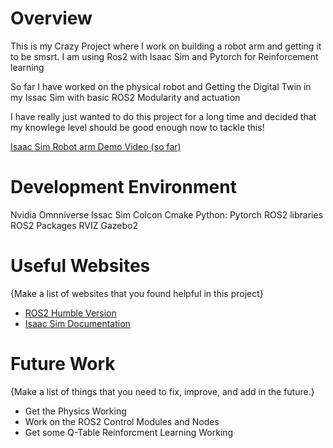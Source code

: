 # Overview

This is my Crazy Project where I work on building a robot arm and getting it to be smsrt. I am using Ros2 with Isaac Sim and Pytorch for Reinforcement learning

So far I have worked on the physical robot and Getting the Digital Twin in my Issac Sim with basic ROS2 Modularity and actuation

I have really just wanted to do this project for a long time and decided that my knowlege level should be good enough now to tackle this!


[Isaac Sim Robot arm Demo Video (so far)](https://youtu.be/SHouB6zk_xQ)

# Development Environment

Nvidia Omnniverse Issac Sim
Colcon
Cmake
Python:
	Pytorch
	ROS2 libraries
ROS2 Packages
RVIZ
Gazebo2
	

# Useful Websites

{Make a list of websites that you found helpful in this project}
* [ROS2 Humble Version](https://docs.ros.org/en/humble/index.html#)
* [Isaac Sim Documentation](https://docs.omniverse.nvidia.com/app_isaacsim/app_isaacsim/overview.html)

# Future Work

{Make a list of things that you need to fix, improve, and add in the future.}
* Get the Physics Working
* Work on the ROS2 Control Modules and Nodes
* Get some Q-Table Reinforcment Learning Working
